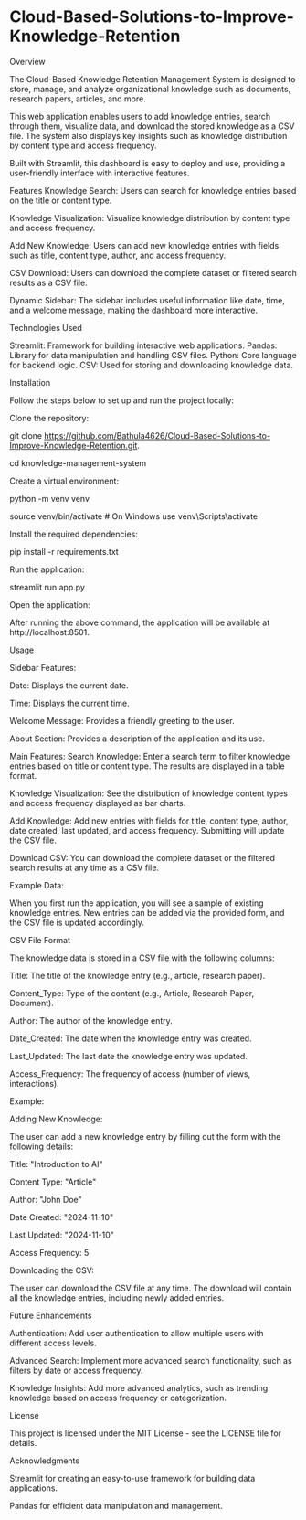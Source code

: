 # Cloud-Based-Solutions-to-Improve-Knowledge-Retention
Overview

The Cloud-Based Knowledge Retention Management System is designed to store, manage, and analyze organizational knowledge such as documents, research papers, articles, and more.

This web application enables users to add knowledge entries, search through them, visualize data, and download the stored knowledge as a CSV file. The system also displays key insights such as knowledge distribution by content type and access frequency.

Built with Streamlit, this dashboard is easy to deploy and use, providing a user-friendly interface with interactive features.

Features Knowledge Search: Users can search for knowledge entries based on the title or content type.

Knowledge Visualization: Visualize knowledge distribution by content type and access frequency.

Add New Knowledge: Users can add new knowledge entries with fields such as title, content type, author, and access frequency.

CSV Download: Users can download the complete dataset or filtered search results as a CSV file.

Dynamic Sidebar: The sidebar includes useful information like date, time, and a welcome message, making the dashboard more interactive.

Technologies Used

Streamlit: Framework for building interactive web applications. Pandas: Library for data manipulation and handling CSV files. Python: Core language for backend logic. CSV: Used for storing and downloading knowledge data.

Installation

Follow the steps below to set up and run the project locally:

Clone the repository:

git clone https://github.com/Bathula4626/Cloud-Based-Solutions-to-Improve-Knowledge-Retention.git.

cd knowledge-management-system

Create a virtual environment:

python -m venv venv

source venv/bin/activate # On Windows use venv\Scripts\activate

Install the required dependencies:

pip install -r requirements.txt

Run the application:

streamlit run app.py

Open the application:

After running the above command, the application will be available at http://localhost:8501.

Usage

Sidebar Features:

Date: Displays the current date.

Time: Displays the current time.

Welcome Message: Provides a friendly greeting to the user.

About Section: Provides a description of the application and its use.

Main Features: Search Knowledge: Enter a search term to filter knowledge entries based on title or content type. The results are displayed in a table format.

Knowledge Visualization: See the distribution of knowledge content types and access frequency displayed as bar charts.

Add Knowledge: Add new entries with fields for title, content type, author, date created, last updated, and access frequency. Submitting will update the CSV file.

Download CSV: You can download the complete dataset or the filtered search results at any time as a CSV file.

Example Data:

When you first run the application, you will see a sample of existing knowledge entries. New entries can be added via the provided form, and the CSV file is updated accordingly.

CSV File Format

The knowledge data is stored in a CSV file with the following columns:

Title: The title of the knowledge entry (e.g., article, research paper).

Content_Type: Type of the content (e.g., Article, Research Paper, Document).

Author: The author of the knowledge entry.

Date_Created: The date when the knowledge entry was created.

Last_Updated: The last date the knowledge entry was updated.

Access_Frequency: The frequency of access (number of views, interactions).

Example:

Adding New Knowledge:

The user can add a new knowledge entry by filling out the form with the following details:

Title: "Introduction to AI"

Content Type: "Article"

Author: "John Doe"

Date Created: "2024-11-10"

Last Updated: "2024-11-10"

Access Frequency: 5

Downloading the CSV:

The user can download the CSV file at any time. The download will contain all the knowledge entries, including newly added entries.

Future Enhancements

Authentication: Add user authentication to allow multiple users with different access levels.

Advanced Search: Implement more advanced search functionality, such as filters by date or access frequency.

Knowledge Insights: Add more advanced analytics, such as trending knowledge based on access frequency or categorization.

License

This project is licensed under the MIT License - see the LICENSE file for details.

Acknowledgments

Streamlit for creating an easy-to-use framework for building data applications.

Pandas for efficient data manipulation and management.
